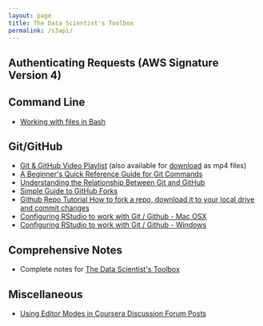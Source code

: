 ```yaml
---
layout: page
title: The Data Scientist's Toolbox
permalink: /s3api/
---
```


## Authenticating Requests (AWS Signature Version 4)




















## Command Line

- [Working with files in Bash](http://edgarsh.es/ins/working-with-files-in-bash/)

## Git/GitHub

- [Git & GitHub Video Playlist](https://www.youtube.com/playlist?list=PL5-da3qGB5IBLMp7LtN8Nc3Efd4hJq0kD) (also available for [download](https://drive.google.com/folderview?id=0BxRfg0msVmAoRlZFQjJ3T3VTOUE&usp=sharing) as mp4 files)
- [A Beginner's Quick Reference Guide for Git Commands](http://www.dataschool.io/git-quick-reference-for-beginners/)
- [Understanding the Relationship Between Git and GitHub](http://www.dataschool.io/github-is-just-dropbox-for-git/)
- [Simple Guide to GitHub Forks](http://www.dataschool.io/simple-guide-to-forks-in-github-and-git/)
- [Github Repo Tutorial How to fork a repo, download it to your local drive and commit changes ](https://www.youtube.com/watch?v=MY94AIplcaU)
- [Configuring RStudio to work with Git / Github - Mac OSX](https://github.com/lgreski/datasciencectacontent/blob/master/markdown/configureRStudioGitOSXVersion.md)
- [Configuring RStudio to work with Git / Github - Windows](https://github.com/lgreski/datasciencectacontent/blob/master/markdown/configureRStudioGitWindowsVersion.md)

## Comprehensive Notes

- Complete notes for [The Data Scientist's Toolbox](http://sux13.github.io/DataScienceSpCourseNotes/)

## Miscellaneous
- [Using Editor Modes in Coursera Discussion Forum Posts](https://github.com/lgreski/datasciencectacontent/blob/master/markdown/usingMarkdownInForumPosts.md)
